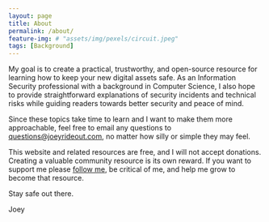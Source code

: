 ```yaml
---
layout: page
title: About
permalink: /about/
feature-img: # "assets/img/pexels/circuit.jpeg"
tags: [Background]
---
```


My goal is to create a practical, trustworthy, and open-source resource for
learning how to keep your new digital assets safe. As an Information Security
professional with a background in Computer Science, I also hope to provide
straightforward explanations of security incidents and technical risks while
guiding readers towards better security and peace of mind.

Since these topics take time to learn and I want to make them more
approachable, feel free to email any questions to questions@joeyrideout.com, no
matter how silly or simple they may feel.

This website and related resources are free, and I will not accept donations.
Creating a valuable community resource is its own reward. If you want to
support me please [follow me](https://twitter.com/joey_rideout), be critical
of me, and help me grow to become that resource.

Stay safe out there.

Joey
